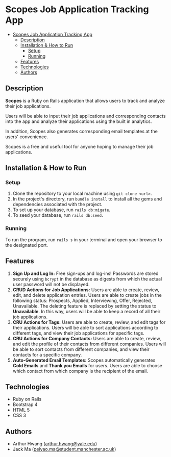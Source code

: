 # Scopes Job Application Tracking App

- [Scopes Job Application Tracking App](#scopes-job-application-tracking-app)
  - [Description](#description)
  - [Installation & How to Run](#installation--how-to-run)
    - [Setup](#setup)
    - [Running](#running)
  - [Features](#features)
  - [Technologies](#technologies)
  - [Authors](#authors)
  
## Description 
**Scopes** is a Ruby on Rails application that allows users to track and analyze their job applications.

Users will be able to input their job applications and corresponding contacts into the app and analyze their applications using the built in analytics. 

In addition, Scopes also generates corresponding email templates at the users' convenience.

Scopes is a free and useful tool for anyone hoping to manage their job applications.

## Installation & How to Run

### Setup
1. Clone the repository to your local machine using `git clone <url>`.
2. In the project's directory, run `bundle install` to install all the gems and dependencies associated with the project.
3. To set up your database, run `rails db:migate`. 
4. To seed your database, run `rails db:seed`.

### Running 
To run the program, run `rails s` in your terminal and open your browser to the designated port.

## Features 

1. **Sign Up and Log In:** Free sign-ups and log-ins! Passwords are stored securely using `bcrypt` in the database as digests from which the actual user password will not be displayed.
2. **CRUD Actions for Job Applications:** Users are able to create, review, edit, and delete application entries. Users are able to create jobs in the following status: Prospects, Applied, Interviewing, Offer, Rejected, Unavailable. The deleting feature is replaced by setting the status to **Unavailable**. In this way, users will be able to keep a record of all their job applications.
3. **CRU Actions for Tags:** Users are able to create, review, and edit tags for their applications. Users will be able to sort applications according to different tags, and view their job applications for specific tags.
4. **CRU Actions for Company Contacts:** Users are able to create, review, and edit the profile of their contacts from different companies. Users will be able to sort contacts from different companies, and view their contacts for a specific company.
5. **Auto-Generated Email Templates:** Scopes automatically generates **Cold Emails** and **Thank you Emails** for users. Users are able to choose which contact from which company is the recipient of the email.
   
## Technologies 
* Ruby on Rails
* Bootstrap 4
* HTML 5
* CSS 3

## Authors 
* Arthur Hwang (arthur.hwang@yale.edu)
* Jack Ma (peiyao.ma@student.manchester.ac.uk)